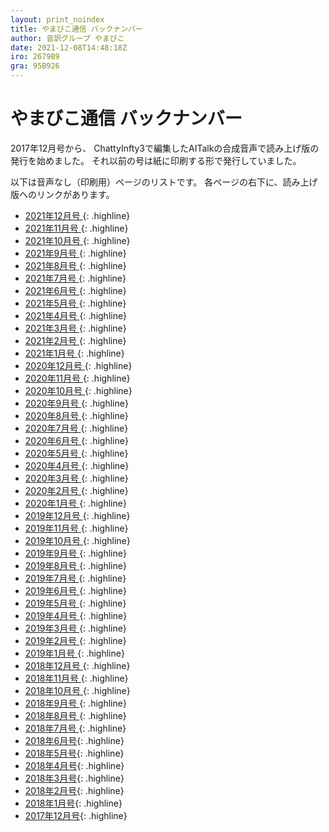```yaml
---
layout: print_noindex
title: やまびこ通信 バックナンバー
author: 音訳グループ やまびこ
date: 2021-12-08T14:48:18Z
iro: 2679B9
gra: 95B926
---
```


# やまびこ通信 バックナンバー

2017年12月号から、 ChattyInfty3で編集したAITalkの合成音声で読み上げ版の発行を始めました。 それ以前の号は紙に印刷する形で発行していました。

以下は音声なし（印刷用）ページのリストです。 各ページの右下に、読み上げ版へのリンクがあります。

- <a href="./p/tusin202112.html">2021年12月号 </a>{: .highline}
- <a href="./p/tusin202111.html">2021年11月号 </a>{: .highline}
- <a href="./p/tusin202110.html">2021年10月号 </a>{: .highline}
- <a href="./p/tusin202109.html">2021年9月号 </a>{: .highline}
- <a href="./p/tusin202108.html">2021年8月号 </a>{: .highline}
- <a href="./p/tusin202107.html">2021年7月号 </a>{: .highline}
- <a href="./p/tusin202106.html">2021年6月号 </a>{: .highline}
- <a href="./p/tusin202105.html">2021年5月号 </a>{: .highline}
- <a href="./p/tusin202104.html">2021年4月号 </a>{: .highline}
- <a href="./p/tusin202103.html">2021年3月号 </a>{: .highline}
- <a href="./p/tusin202102.html">2021年2月号 </a>{: .highline}
- <a href="./p/tusin202101.html">2021年1月号 </a>{: .highline}
- <a href="./p/tusin202012.html">2020年12月号 </a>{: .highline}
- <a href="./p/tusin202011.html">2020年11月号 </a>{: .highline}
- <a href="./p/tusin202010.html">2020年10月号 </a>{: .highline}
- <a href="./p/tusin202009.html">2020年9月号 </a>{: .highline}
- <a href="./p/tusin202008.html">2020年8月号 </a>{: .highline}
- <a href="./p/tusin202007.html">2020年7月号 </a>{: .highline}
- <a href="./p/tusin202006.html">2020年6月号 </a>{: .highline}
- <a href="./p/tusin202005.html">2020年5月号 </a>{: .highline}
- <a href="./p/tusin202004.html">2020年4月号 </a>{: .highline}
- <a href="./p/tusin202003.html">2020年3月号 </a>{: .highline}
- <a href="./p/tusin202002.html">2020年2月号 </a>{: .highline}
- <a href="./p/tusin202001.html">2020年1月号 </a>{: .highline}
- <a href="./p/tusin201912.html">2019年12月号 </a>{: .highline}
- <a href="./p/tusin201911.html">2019年11月号 </a>{: .highline}
- <a href="./p/tusin201910.html">2019年10月号 </a>{: .highline}
- <a href="./p/tusin201909.html">2019年9月号 </a>{: .highline}
- <a href="./p/tusin201908.html">2019年8月号 </a>{: .highline}
- <a href="./p/tusin201907.html">2019年7月号 </a>{: .highline}
- <a href="./p/tusin201906.html">2019年6月号 </a>{: .highline}
- <a href="./p/tusin201905.html">2019年5月号 </a>{: .highline}
- <a href="./p/tusin201904.html">2019年4月号 </a>{: .highline}
- <a href="./p/tusin201903.html">2019年3月号 </a>{: .highline}
- <a href="./p/tusin201902.html">2019年2月号 </a>{: .highline}
- <a href="./p/tusin201901.html">2019年1月号 </a>{: .highline}
- <a href="./p/tusin201812.html">2018年12月号 </a>{: .highline}
- <a href="./p/tusin201811.html">2018年11月号 </a>{: .highline}
- <a href="./p/tusin201810.html">2018年10月号 </a>{: .highline}
- <a href="./p/tusin201809.html">2018年9月号 </a>{: .highline}
- <a href="./p/tusin201808.html">2018年8月号 </a>{: .highline}
- <a href="./p/tusin201807.html">2018年7月号 </a>{: .highline}
- <a href="./p/tusin201806.html">2018年6月号</a>{: .highline}
- <a href="./p/tusin201805.html">2018年5月号</a>{: .highline}
- <a href="./p/tusin201804.html">2018年4月号</a>{: .highline}
- <a href="./p/tusin201803.html">2018年3月号</a>{: .highline}
- <a href="./p/tusin201802.html">2018年2月号</a>{: .highline}
- <a href="./p/tusin201801.html">2018年1月号</a>{: .highline}
- <a href="./p/tusin201712.html">2017年12月号</a>{: .highline}

